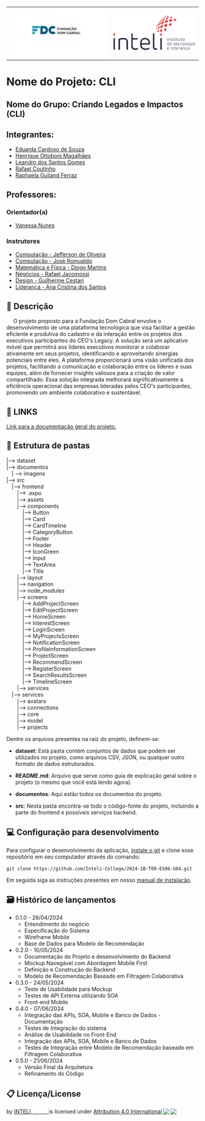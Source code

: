 <Table>
  <tr>
    <td><a href= "https://www.fdc.org.br/"><img src="documentos/imagens/fdc-logo.jpg" alt="Fundação Dom Cabral" border="0"></td>
    <td>
      <a href= "https://www.inteli.edu.br/"><img src="documentos/imagens/inteli-logo.png" alt="Inteli - Instituto de Tecnologia e Liderança" border="0"></a>
    </td>
  </tr>
</table>

# Nome do Projeto: CLI

## Nome do Grupo: Criando Legados e Impactos (CLI)

## Integrantes:

- <a href="https://www.linkedin.com/in/eduarda-cardoso-de-souza-8bb802268/">Eduarda Cardoso de Souza</a>
- <a href="https://www.linkedin.com/in/henrique-ottoboni-magalhaes-tecnologia/">Henrique Ottoboni Magalhães</a>
- <a href="https://www.linkedin.com/in/leandro-dos-santos-gomes/">Leandro dos Santos Gomes</a>
- <a href="https://www.linkedin.com/in/rafael-coutinho2004/">Rafael Coutinho</a>
- <a href="https://www.linkedin.com/in/raphaela-guiland-ferraz/">Raphaela Guiland Ferraz</a>


## Professores:
### Orientador(a) 
- <a href="https://www.linkedin.com/in/vanunes/">Vanessa Nunes</a>
### Instrutores
- <a href="https://www.linkedin.com/in/jefferson-o-silva/">Computação - Jefferson de Oliveira</a>
- <a href="https://www.linkedin.com/in/jose-romualdo/">Computação - Josè Romualdo</a>
- <a href="https://www.linkedin.com/in/diogo-martins-gon%C3%A7alves-de-morais-96404732/">Matemática e Física - Diogo Martins</a>
- <a href="https://www.linkedin.com/in/rafael-jacomossi-6135b0a1/">Negócios - Rafael Jacomossi</a>
- <a href="https://www.linkedin.com/in/gui-cestari/">Design - Guilherme Cestari</a> 
- <a href="https://www.linkedin.com/in/anacristinadossantos/">Liderança - Ana Cristina dos Santos</a>

## 📝 Descrição

&emsp; O projeto proposto para a Fundação Dom Cabral envolve o desenvolvimento de uma plataforma tecnológica que visa facilitar a gestão eficiente e produtiva do cadastro e da interação entre os projetos dos executivos participantes do CEO's Legacy. A solução será um aplicativo móvel que permitirá aos líderes executivos monitorar e colaborar ativamente em seus projetos, identificando e aproveitando sinergias potenciais entre eles. A plataforma proporcionará uma visão unificada dos projetos, facilitando a comunicação e colaboração entre os líderes e suas equipes, além de fornecer insights valiosos para a criação de valor compartilhado. Essa solução integrada melhorará significativamente a eficiência operacional das empresas lideradas pelos CEO's participantes, promovendo um ambiente colaborativo e sustentável.

## 📝 LINKS

<a href="/documentos/index-T09-M6.md">Link para a documentação geral do projeto.</a>

## 📁 Estrutura de pastas
|--> dataset<br>
|--> documentos<br>
  &emsp;| --> imagens <br>
|--> src<br>
  &emsp;|--> frontend<br>
  &emsp;&emsp;|--> .expo<br>
  &emsp;&emsp;|--> assets<br>
  &emsp;&emsp;|--> components<br>
    &emsp;&emsp;&emsp;|--> Button<br>
    &emsp;&emsp;&emsp;|--> Card<br>
    &emsp;&emsp;&emsp;|--> CardTimeline<br>
    &emsp;&emsp;&emsp;|--> CategoryButton<br>
    &emsp;&emsp;&emsp;|--> Footer<br>
    &emsp;&emsp;&emsp;|--> Header<br>
    &emsp;&emsp;&emsp;|--> IconGreen<br>
    &emsp;&emsp;&emsp;|--> Input<br>
    &emsp;&emsp;&emsp;|--> TextArea<br>
    &emsp;&emsp;&emsp;|--> Title<br>
  &emsp;&emsp;|--> layout<br>
  &emsp;&emsp;|--> navigation<br>
  &emsp;&emsp;|--> node_modules<br>
  &emsp;&emsp;|--> screens<br>
    &emsp;&emsp;&emsp;|--> AddProjectScreen<br>
    &emsp;&emsp;&emsp;|--> EditProjectScreen<br>
    &emsp;&emsp;&emsp;|--> HomeScreen<br>
    &emsp;&emsp;&emsp;|--> InterestScreen<br>
    &emsp;&emsp;&emsp;|--> LoginScreen<br>
    &emsp;&emsp;&emsp;|--> MyProjectsScreen<br>
    &emsp;&emsp;&emsp;|--> NotificationScreen<br>
    &emsp;&emsp;&emsp;|--> ProfileInformationScreen<br>
    &emsp;&emsp;&emsp;|--> ProjectScreen<br>
    &emsp;&emsp;&emsp;|--> RecommendScreen<br>
    &emsp;&emsp;&emsp;|--> RegisterScreen<br>
    &emsp;&emsp;&emsp;|--> SearchResultsScreen<br>
    &emsp;&emsp;&emsp;|--> TimelineScreen<br>
  &emsp;&emsp;|--> services<br>
  &emsp;|--> services<br>
    &emsp;&emsp;|--> avatars<br>
    &emsp;&emsp;|--> connections<br>
    &emsp;&emsp;|--> core<br>
    &emsp;&emsp;|--> model<br>
    &emsp;&emsp;|--> projects<br>

Dentre os arquivos presentes na raiz do projeto, definem-se:

- <b>dataset</b>: Está pasta contém conjuntos de dados que podem ser utilizados no projeto, como arquivos CSV, JSON, ou qualquer outro formato de dados estruturados.

- <b>README.md</b>: Arquivo que serve como guia de explicação geral sobre o projeto (o mesmo que você está lendo agora).

- <b>documentos</b>: Aqui estão todos os documentos do projeto. 

- <b>src</b>: Nesta pasta encontra-se todo o código-fonte do projeto, incluindo a parte do frontend e possíveis serviços backend.

## 💻 Configuração para desenvolvimento

Para configurar o desenvolvimento da aplicação, [instale o git](https://git-scm.com/downloads) e clone esse repositório em seu computador através do comando:

```
git clone https://github.com/Inteli-College/2024-1B-T09-ES06-G04.git
```
Em seguida siga as instruções presentes em nosso <a href="/documentos/outros/manual-instalacao.md">manual de instalação</a>.

## 🗃 Histórico de lançamentos

* 0.1.0 - 26/04/2024
    * Entendimento do negócio
    * Especificação do Sistema
    * Wireframe Mobile
    * Base de Dados para Modelo de Recomendação
* 0.2.0 - 10/05/2024
    * Documentação do Projeto e desenvolvimento do Backend
    * Mockup Navegável com Abordagem Mobile First
    * Definição e Construção do Backend
    * Modelo de Recomendação Baseado em Filtragem Colaborativa
* 0.3.0 - 24/05/2024
    * Teste de Usabilidade para Mockup
    * Testes de API Externa utilizando SOA
    * Front-end Mobile
* 0.4.0 - 07/06/2024
    * Integração das APIs, SOA, Mobile e Banco de Dados - Documentação
    * Testes de Integração do sistema
    * Análise de Usabilidade no Front-End
    * Integração das APIs, SOA, Mobile e Banco de Dados
    * Testes de Integração entre Modelo de Recomendação baseado em Filtragem Colaborativa
* 0.5.0 - 21/06/2024
    * Versão Final da Arquitetura
    * Refinamento do Código

## 📋 Licença/License

<p xmlns:cc="http://creativecommons.org/ns#" xmlns:dct="http://purl.org/dc/terms/"><a property="dct:title" rel="cc:attributionURL" href="https://github.com/2023M6T6Inteli/grupo1"><nome do projeto></a> by <a rel="cc:attributionURL dct:creator" property="cc:attributionName" href="https://github.com/2023M6T6Inteli/grupo1">INTELI, <aluno1>, <aluno2>, <aluno3>, <aluno4>, <aluno5>, <aluno6></a> is licensed under <a href="http://creativecommons.org/licenses/by/4.0/?ref=chooser-v1" target="_blank" rel="license noopener noreferrer" style="display:inline-block;">Attribution 4.0 International<img style="height:22px!important;margin-left:3px;vertical-align:text-bottom;" src="https://mirrors.creativecommons.org/presskit/icons/cc.svg?ref=chooser-v1"><img style="height:22px!important;margin-left:3px;vertical-align:text-bottom;" src="https://mirrors.creativecommons.org/presskit/icons/by.svg?ref=chooser-v1"></a></p>
